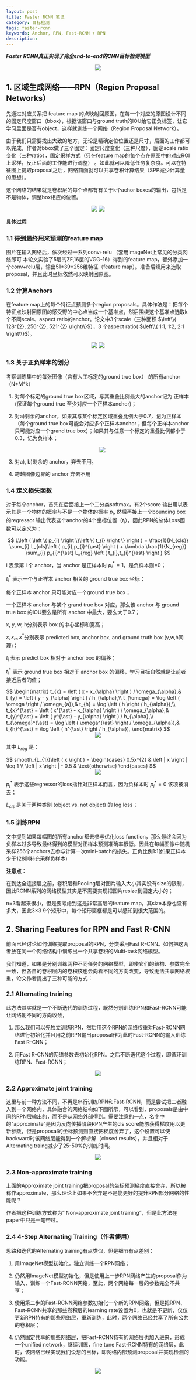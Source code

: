 ```yaml
---
layout: post
title: Faster RCNN 笔记
category: 目标检测
tags: faster-rcnn
keywords: Anchor, RPN, Fast-RCNN + RPN
description:
---
```


***Faster RCNN真正实现了完全end-to-end的CNN目标检测模型***

<center>

<img src="https://raw.githubusercontent.com/chiemon/chiemon.github.io/master/img/Faster-RCNN/11.png">

</center>

## 1. 区域生成网络——RPN（Region Proposal Networks）

先通过对应关系把 feature map 的点映射回原图，在每一个对应的原图设计不同的固定尺度窗口（bbox），根据该窗口与ground truth的IOU给它正负标签，让它学习里面是否有object，这样就训练一个网络（Region Proposal Network）。

由于我们只需要找出大致的地方，无论是精确定位位置还是尺寸，后面的工作都可以完成，作者对bbox做了三个固定：固定尺度变化（三种尺度），固定scale ratio变化（三种ratio），固定采样方式（只在feature map的每个点在原图中的对应ROI上采样，反正后面的工作能进行调整） 。如此就可以降低任务复杂度。可以在特征图上提取proposal之后，网络前面就可以共享卷积计算结果（SPP减少计算量的思想）。

这个网络的结果就是卷积层的每个点都有有关于k个achor boxes的输出，包括是不是物体，调整box相应的位置。

<center>

<img src="https://raw.githubusercontent.com/chiemon/chiemon.github.io/master/img/Faster-RCNN/1.png">

<img src="https://raw.githubusercontent.com/chiemon/chiemon.github.io/master/img/Faster-RCNN/2.png">

</center>

**具体过程**

### 1.1 得到最终用来预测的feature map

图片在输入网络后，依次经过一系列conv+relu （套用ImageNet上常见的分类网络即可 本论文实验了5层的ZF,16层的VGG-16）得到的feature map，额外添加一个conv+relu层，输出51\*39\*256维特征（feature map）。准备后续用来选取proposal，并且此时坐标依然可以映射回原图。

### 1.2 计算Anchors

在feature map上的每个特征点预测多个region proposals。具体作法是：把每个特征点映射回原图的感受野的中心点当成一个基准点，然后围绕这个基准点选取k个不同scale、aspect ratio的anchor。论文中3个scale（三种面积 $\left\\{ 128^{2}, 256^{2}, 521^{2} \right\\}$），3 个aspect ratio( $\left\\{ 1:1, 1:2, 2:1 \right\\}$)。

<center>

<img src="https://raw.githubusercontent.com/chiemon/chiemon.github.io/master/img/Faster-RCNN/3.png">

<img src="https://raw.githubusercontent.com/chiemon/chiemon.github.io/master/img/Faster-RCNN/4.png">

</center>

### 1.3 关于正负样本的划分

考察训练集中的每张图像（含有人工标定的ground true box） 的所有anchor（N\*M\*k）

1. 对每个标定的ground true box区域，与其重叠比例最大的anchor记为 正样本 (保证每个ground true 至少对应一个正样本anchor)；

2. 对a)剩余的anchor，如果其与某个标定区域重叠比例大于0.7，记为正样本（每个ground true box可能会对应多个正样本anchor；但每个正样本anchor 只可能对应一个grand true box）；如果其与任意一个标定的重叠比例都小于0.3，记为负样本；

    <center>

    <img src="https://raw.githubusercontent.com/chiemon/chiemon.github.io/master/img/Faster-RCNN/5.png">

    </center>

3. 对a\), b\)剩余的 anchor，弃去不用。

4. 跨越图像边界的 anchor 弃去不用

### 1.4 定义损失函数

对于每个anchor，首先在后面接上一个二分类softmax，有2个score 输出用以表示其是一个物体的概率与不是一个物体的概率 $p_i$, 然后再接上一个bounding box的regressor 输出代表这个anchor的4个坐标位置（$t_i$），因此RPN的总体Loss函数可以定义为：

$$
L\left ( \left \{ p_{i} \right \}\left \{ t_{i} \right \} \right ) = \frac{1}{N_{cls}} \sum_{i} L_{cls}\left ( p_{i},p_{i}^{\ast} \right ) + \lambda \frac{1}{N_{reg}} \sum_{i} p_{i}^{\ast} L_{reg} \left ( t_{i},t_{i}^{\ast} \right )
$$

i 表示第 i 个 anchor，当 anchor 是正样本时 $p_{i}^{\ast} = 1$，是负样本则=0；

$t_{i}^{\ast}$ 表示一个与正样本 anchor 相关的 ground true box 坐标；

每个正样本 anchor 只可能对应一个ground true box；

一个正样本 anchor 与某个 grand true box 对应，那么该 anchor 与 ground true box 的IOU要么是所有 anchor 中最大，要么大于0.7；

x, y, w, h分别表示 box 的中心坐标和宽高；

$x, x_{\alpha}, x^{\ast}$分别表示 predicted box, anchor box, and ground truth box (y,w,h同理)；

$t_{i}$ 表示 predict box 相对于 anchor box 的偏移；

$t_{i}^{\ast}$ 表示 ground true box 相对于 anchor box 的偏移，学习目标自然就是让前者接近后者的值；

<div>
$$
\begin{matrix}
t_{x} = \left ( x - x_{\alpha} \right ) / \omega_{\alpha},& t_{y} = \left ( y - y_{\alpha} \right ) / h_{\alpha},\\
t_{\omega} = \log \left ( \omega \right / \omega_{a}),& t_{h} = \log \left ( h \right / h_{\alpha}),\\
t_{x}^{\ast} = \left ( x^{\ast} - x_{\alpha} \right ) / \omega_{\alpha},& t_{y}^{\ast} = \left ( y^{\ast} - y_{\alpha} \right ) / h_{\alpha},\\
t_{\omega}^{\ast} = \log \left ( \omega^{\ast} \right / \omega_{\alpha}),& t_{h}^{\ast} = \log \left ( h^{\ast} \right / h_{\alpha}),
\end{matrix}
$$
</div>

<center>

<img src="https://raw.githubusercontent.com/chiemon/chiemon.github.io/master/img/Faster-RCNN/6.png">

</center>

其中 $L_{reg}$ 是：

<div>
$$
smooth_{L_{1}}\left ( x \right ) =
\begin{cases}
0.5x^{2} & \left | x \right | \leq 1 \\
\left | x \right | - 0.5 & \text{otherwise}
\end{cases}
$$
</div>

<center>

<img src="https://raw.githubusercontent.com/chiemon/chiemon.github.io/master/img/Faster-RCNN/7.png">

</center>

$p_{i}^{\ast}$ 表示这些regressor的loss指针对正样本而言，因为负样本时 $p_{i}^{\ast} = 0$ 该项被消去；

$L_{cls}$ 是关于两种类别 (object vs. not object) 的 log loss；

### 1.5 训练RPN

文中提到如果每幅图的所有anchor都去参与优化loss function，那么最终会因为负样本过多导致最终得到的模型对正样本预测准确率很低。因此在每幅图像中随机采样256个anchors去参与计算一次mini-batch的损失。正负比例1:1(如果正样本少于128则补充采样负样本)

**注意点：**

在到达全连接层之前，卷积层和Pooling层对图片输入大小其实没有size的限制，因此RCNN系列的网络模型其实是不需要实现把图片resize到固定大小的；

n=3看起来很小，但是要考虑到这是非常高层的feature map，其size本身也没有多大，因此3×3 9个矩形中，每个矩形窗框都是可以感知到很大范围的。

## 2. Sharing Features for RPN and Fast R-CNN

前面已经讨论如何训练提取proposal的RPN，分类采用Fast R-CNN。如何把这两者放在同一个网络结构中训练出一个共享卷积的Multi-task网络模型。

我们知道，如果是分别训练两种不同任务的网络模型，即使它们的结构、参数完全一致，但各自的卷积层内的卷积核也会向着不同的方向改变，导致无法共享网络权重，论文作者提出了三种可能的方式：

### 2.1 Alternating training

此方法其实就是一个不断迭代的训练过程，既然分别训练RPN和Fast-RCNN可能让网络朝不同的方向收敛，

1. 那么我们可以先独立训练RPN，然后用这个RPN的网络权重对Fast-RCNN网络进行初始化并且用之前RPN输出proposal作为此时Fast-RCNN的输入训练Fast R-CNN；

2. 用Fast R-CNN的网络参数去初始化RPN。之后不断迭代这个过程，即循环训练RPN、Fast-RCNN；

<center>

<img src="https://raw.githubusercontent.com/chiemon/chiemon.github.io/master/img/Faster-RCNN/8.png">

</center>

### 2.2 Approximate joint training

这里与前一种方法不同，不再是串行训练RPN和Fast-RCNN，而是尝试把二者融入到一个网络内，具体融合的网络结构如下图所示，可以看到，proposals是由中间的RPN层输出的，而不是从网络外部得到。需要注意的一点，名字中的"approximate"是因为反向传播阶段RPN产生的cls score能够获得梯度用以更新参数，但是proposal的坐标预测则直接把梯度舍弃了，这个设置可以使backward时该网络层能得到一个解析解（closed results），并且相对于Alternating traing减少了25-50%的训练时间。

<center>

<img src="https://raw.githubusercontent.com/chiemon/chiemon.github.io/master/img/Faster-RCNN/9.png">

</center>

### 2.3 Non-approximate training

上面的Approximate joint training把proposal的坐标预测梯度直接舍弃，所以被称作approximate，那么理论上如果不舍弃是不是能更好的提升RPN部分网络的性能呢？

作者把这种训练方式称为“ Non-approximate joint training”，但是此方法在paper中只是一笔带过。

### 2.4 4-Step Alternating Training（作者使用）

思路和迭代的Alternating training有点类似，但是细节有点差别：

1. 用ImageNet模型初始化，独立训练一个RPN网络；

2. 仍然用ImageNet模型初始化，但是使用上一步RPN网络产生的proposal作为输入，训练一个Fast-RCNN网络，至此，两个网络每一层的参数完全不共享；

3. 使用第二步的Fast-RCNN网络参数初始化一个新的RPN网络，但是把RPN、Fast-RCNN共享的那些卷积层的learning rate设置为0，也就是不更新，仅仅更新RPN特有的那些网络层，重新训练，此时，两个网络已经共享了所有公共的卷积层；

4. 仍然固定共享的那些网络层，把Fast-RCNN特有的网络层也加入进来，形成一个unified network，继续训练，fine tune Fast-RCNN特有的网络层，此时，该网络已经实现我们设想的目标，即网络内部预测proposal并实现检测的功能。

<center>

<img src="https://raw.githubusercontent.com/chiemon/chiemon.github.io/master/img/Faster-RCNN/10.png">

</center>
